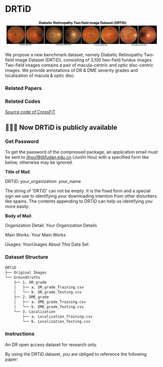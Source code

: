 # DRTiD

![](https://github.com/FDU-VTS/DRTiD/blob/main/src/intro2.png)

We propose a new benchmark dataset, namely Diabetic Retinopathy Two-field image Dataset (DRTiD), consisting of 3,100 two-field fundus images. Two-field images contains a pair of macula-centric and optic disc-centric images. We provide annotations of DR & DME severity grades and localization of macula & optic disc.


### Related Papers


### Related Codes
[Source code of CrossFiT](https://github.com/FDU-VTS/DRTiD/)

## 📢📢📢 Now DRTiD is publicly available

### Get Password

To get the password of the compressed package, an application email must be sent to jlhou18@fudan.edu.cn (Junlin Hou) with a specified form like below, otherwise may be ignored.

**Title of Mail**:

DRTiD: your_organization: your_name

The string of 'DRTiD' can not be empty. It is the fixed form and a special sign we use to identifying your downloading intention from other disturbers like spams. The contents appending to DRTiD can help us identifying you more easily.

**Body of Mail**:

Organization Detail: Your Organization Details

Main Works: Your Main Works

Usages: YourUsages About This Data Set

### Dataset Structure

```
DRTiD
├── Original Images
└── Groundtruths
    ├── 1. DR_grade
    │   ├── a. DR_grade_Training.csv
    │   └── b. DR_grade_Testing.csv
    ├── 2. DME_grade
    │   ├── a. DME_grade_Training.csv
    │   └── b. DME_grade_Testing.csv
    └── 3. Localization
        ├── a. Localization_Training.csv
        └── b. Localization_Testing.csv
```

### Instructions

An DR open access dataset for research only.

By using the DRTiD dataset, you are obliged to reference the following paper:
